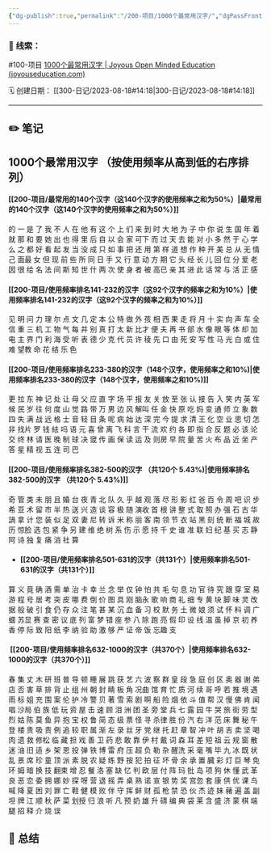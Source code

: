 ```yaml
---
{"dg-publish":true,"permalink":"/200-项目/1000个最常用汉字/","dgPassFrontmatter":true,"noteIcon":"","created":"","updated":""}
---
```


### 🧲 线索：
#100-项目 
[1000个最常用汉字 | Joyous Open Minded Education (joyouseducation.com)](https://joyouseducation.com/1000%E4%B8%AA%E6%9C%80%E5%B8%B8%E7%94%A8%E6%B1%89%E5%AD%97/)

🗓️ 创建日期：  [[300-日记/2023-08-18#14:18\|300-日记/2023-08-18#14:18]]

---
## ✏️ 笔记
## **1000个最常用汉字 （按使用频率从高到低的右序排列）**


#### **[[200-项目/最常用的140个汉字（这140个汉字的使用频率之和为50%）\|最常用的140个汉字（这140个汉字的使用频率之和为50%）]]**

的 一 是 了 我 不 人 在 他 有 这 个 上 们 来 到 时 大 地 为 子 中 你 说 生 国 年 着 就 那 和 要 她 出 也 得 里 后 自 以 会 家 可下 而 过 天 去 能 对 小 多 然 于 心 学 么 之 都 好 看 起 发 当 没 成 只 如 事 把 还 用 第 样 道 想 作 种 开 美 总 从 无 情 己 面最 女 但 现 前 些 所 同 日 手 又 行 意 动 方 期 它 头 经 长 儿 回 位 分 爱 老 因 很 给 名 法 间 斯 知 世 什 两 次 使 身 者 被 高已 亲 其 进 此 话 常 与 活 正 感

#### **[[200-项目/使用频率排名141-232的汉字（这92个汉字的频率之和为10%）\|使用频率排名141-232的汉字（这92个汉字的频率之和为10%）]]**

见 明 问 力 理 尔 点 文 几 定 本 公 特 做 外 孩 相 西 果 走 将 月 十 实 向 声 车 全 信 重 三 机 工 物 气 每 并 别 真 打 太 新 比才 便 夫 再 书 部 水 像 眼 等 体 却 加 电 主 界 门 利 海 受 听 表 德 少 克 代 员 许 稜 先 口 由 死 安 写 性 马 光 白 或 住 难 望教 命 花 结 乐 色

#### **[[200-项目/使用频率排名233-380的汉字（148个汉字，使用频率之和10%)\|使用频率排名233-380的汉字（148个汉字，使用频率之和10%)]]**

更 拉 东 神 记 处 让 母 父 应 直 字 场 平 报 友 关 放 至 张 认 接 告 入 笑 内 英 军 候 民 岁 往 何 度 山 觉 路 带 万 男 边 风 解叫 任 金 快 原 吃 妈 变 通 师 立 象 数 四 失 满 战 远 格 士 音 轻 目 条 呢 病 始 达 深 完 今 提 求 清 王 化 空 业 思 切 怎 非 找片 罗 钱 紶 吗 语 元 喜 曾 离 飞 科 言 干 流 欢 约 各 即 指 合 反 题 必 该 论 交 终 林 请 医 晚 制 球 决 窢 传 画 保 读 运 及 则房 早 院 量 苦 火 布 品 近 坐 产 答 星 精 视 五 连 司 巴

#### **[[200-项目/使用频率排名382-500的汉字 （共120个 5.43%)\|使用频率排名382-500的汉字 （共120个 5.43%)]]**

奇 管 类 未 朋 且 婚 台 夜 青 北 队 久 乎 越 观 落 尽 形 影 红 爸 百 令 周 吧 识 步 希 亚 术 留 市 半 热 送 兴 造 谈 容 极 随 演收 首 根 讲 整 式 取 照 办 强 石 古 华 諣 拿 计 您 装 似 足 双 妻 尼 转 诉 米 称 丽 客 南 领 节 衣 站 黑 刻 统 断 福 城 故 历 惊脸 选 包 紧 争 另 建 维 绝 树 系 伤 示 愿 持 千 史 谁 准 联 妇 纪 基 买 志 静 阿 诗 独 复 痛 消 社 算

- #### **[[200-项目/使用频率排名501-631的汉字（共131个）\|使用频率排名501-631的汉字（共131个）]]**

算 义 竟 确 酒 需 单 治 卡 幸 兰 念 举 仅 钟 怕 共 毛 句 息 功 官 待 究 跟 穿 室 易 游 程 号 居 考 突 皮 哪 费 倒 价 图 具 刚 脑永 歌 响 商 礼 细 专 黄 块 脚 味 灵 改 据 般 破 引 食 仍 存 众 注 笔 甚 某 沉 血 备 习 校 默 务 土 微 娘 须 试 怀 料 调 广 蜖 苏显 赛 查 密 议 底 列 富 梦 错 座 参 八 除 跑 亮 假 印 设 线 温 虽 掉 京 初 养 香 停 际 致 阳 纸 李 纳 验 助 激 够 严 证 帝 饭 忘趣 支

####  **[[200-项目/使用频率排名632-1000的汉字（共370个）\|使用频率排名632-1000的汉字（共370个）]]**

春 集 丈 木 研 班 普 导 顿 睡 展 跳 获 艺 六 波 察 群 皇 段 急 庭 创 区 奥 器 谢 弟 店 否 害 草 排 背 止 组 州 朝 封 睛 板 角 况曲 馆 育 忙 质 河 续 哥 呼 若 推 境 遇 雨 标 姐 充 围 案 伦 护 冷 警 贝 著 雪 索 剧 啊 船 险 烟 依 斗 值 帮 汉 慢 佛 肯 闻 唱 沙局 伯 族 低 玩 资 屋 击 速 顾 泪 洲 团 圣 旁 堂 兵 七 露 园 牛 哭 旅 街 劳 型 烈 姑 陈 莫 鱼 异 抱 宝 权 鲁 简 态 级 票 怪 寻 杀律 胜 份 汽 右 洋 范 床 舞 秘 午 登 楼 贵 吸 责 例 追 较 职 属 渐 左 录 丝 牙 党 继 托 赶 章 智 冲 叶 胡 吉 卖 坚 喝 肉 遗 救 修松 临 藏 担 戏 善 卫 药 悲 敢 靠 伊 村 戴 词 森 耳 差 短 祖 云 规 窗 散 迷 油 旧 适 乡 架 恩 投 弹 铁 博 雷 府 压 超 负 勒 杂 醒洗 采 毫 嘴 毕 九 冰 既 状 乱 景 席 珍 童 顶 派 素 脱 农 疑 练 野 按 犯 拍 征 坏 骨 余 承 置 臓 彩 灯 巨 琴 免 环 姆 暗 换 技 翻束 增 忍 餐 洛 塞 缺 忆 判 欧 层 付 阵 玛 批 岛 项 狗 休 懂 武 革 良 恶 恋 委 拥 娜 妙 探 呀 营 退 摇 弄 桌 熟 诺 宣 银 势 奖 宫忽 套 康 供 优 课 鸟 喊 降 夏 困 刘 罪 亡 鞋 健 模 败 伴 守 挥 鲜 财 孤 枪 禁 恐 伙 杰 迹 妹 藸 遍 盖 副 坦 牌 江 顺 秋 萨 菜 划授 归 浪 听 凡 预 奶 雄 升 碃 编 典 袋 莱 含 盛 济 蒙 棋 端 腿 招 释 介 烧 误


## 💼 总结

